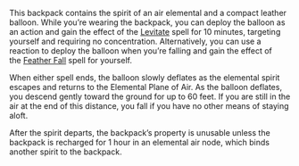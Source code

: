 This backpack contains the spirit of an air elemental and a compact leather balloon. While you’re wearing the backpack, you can deploy the balloon as an action and gain the effect of the [Levitate](http://dnd5e.wikidot.com/spell:levitate) spell for 10 minutes, targeting yourself and requiring no concentration. Alternatively, you can use a reaction to deploy the balloon when you’re falling and gain the effect of the [Feather Fall](http://dnd5e.wikidot.com/spell:feather-fall) spell for yourself.

When either spell ends, the balloon slowly deflates as the elemental spirit escapes and returns to the Elemental Plane of Air. As the balloon deflates, you descend gently toward the ground for up to 60 feet. If you are still in the air at the end of this distance, you fall if you have no other means of staying aloft.

After the spirit departs, the backpack’s property is unusable unless the backpack is recharged for 1 hour in an elemental air node, which binds another spirit to the backpack.